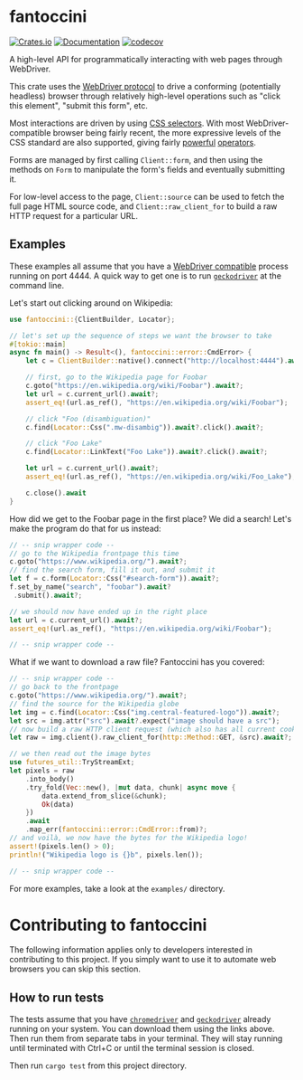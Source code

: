 # fantoccini

[![Crates.io](https://img.shields.io/crates/v/fantoccini.svg)](https://crates.io/crates/fantoccini)
[![Documentation](https://docs.rs/fantoccini/badge.svg)](https://docs.rs/fantoccini/)
[![codecov](https://codecov.io/gh/jonhoo/fantoccini/graph/badge.svg?token=NteBJ0F7Ok)](https://codecov.io/gh/jonhoo/fantoccini)

A high-level API for programmatically interacting with web pages through WebDriver.

This crate uses the [WebDriver protocol] to drive a conforming (potentially headless) browser
through relatively high-level operations such as "click this element", "submit this form", etc.

Most interactions are driven by using [CSS selectors]. With most WebDriver-compatible browser
being fairly recent, the more expressive levels of the CSS standard are also supported, giving
fairly [powerful] [operators].

Forms are managed by first calling `Client::form`, and then using the methods on `Form` to
manipulate the form's fields and eventually submitting it.

For low-level access to the page, `Client::source` can be used to fetch the full page HTML
source code, and `Client::raw_client_for` to build a raw HTTP request for a particular URL.

## Examples

These examples all assume that you have a [WebDriver compatible] process running on port 4444.
A quick way to get one is to run [`geckodriver`] at the command line.

Let's start out clicking around on Wikipedia:

```rust
use fantoccini::{ClientBuilder, Locator};

// let's set up the sequence of steps we want the browser to take
#[tokio::main]
async fn main() -> Result<(), fantoccini::error::CmdError> {
    let c = ClientBuilder::native().connect("http://localhost:4444").await.expect("failed to connect to WebDriver");

    // first, go to the Wikipedia page for Foobar
    c.goto("https://en.wikipedia.org/wiki/Foobar").await?;
    let url = c.current_url().await?;
    assert_eq!(url.as_ref(), "https://en.wikipedia.org/wiki/Foobar");

    // click "Foo (disambiguation)"
    c.find(Locator::Css(".mw-disambig")).await?.click().await?;

    // click "Foo Lake"
    c.find(Locator::LinkText("Foo Lake")).await?.click().await?;

    let url = c.current_url().await?;
    assert_eq!(url.as_ref(), "https://en.wikipedia.org/wiki/Foo_Lake");

    c.close().await
}
```

How did we get to the Foobar page in the first place? We did a search!
Let's make the program do that for us instead:

```rust
// -- snip wrapper code --
// go to the Wikipedia frontpage this time
c.goto("https://www.wikipedia.org/").await?;
// find the search form, fill it out, and submit it
let f = c.form(Locator::Css("#search-form")).await?;
f.set_by_name("search", "foobar").await?
 .submit().await?;

// we should now have ended up in the right place
let url = c.current_url().await?;
assert_eq!(url.as_ref(), "https://en.wikipedia.org/wiki/Foobar");

// -- snip wrapper code --
```

What if we want to download a raw file? Fantoccini has you covered:

```rust
// -- snip wrapper code --
// go back to the frontpage
c.goto("https://www.wikipedia.org/").await?;
// find the source for the Wikipedia globe
let img = c.find(Locator::Css("img.central-featured-logo")).await?;
let src = img.attr("src").await?.expect("image should have a src");
// now build a raw HTTP client request (which also has all current cookies)
let raw = img.client().raw_client_for(http::Method::GET, &src).await?;

// we then read out the image bytes
use futures_util::TryStreamExt;
let pixels = raw
    .into_body()
    .try_fold(Vec::new(), |mut data, chunk| async move {
        data.extend_from_slice(&chunk);
        Ok(data)
    })
    .await
    .map_err(fantoccini::error::CmdError::from)?;
// and voilà, we now have the bytes for the Wikipedia logo!
assert!(pixels.len() > 0);
println!("Wikipedia logo is {}b", pixels.len());

// -- snip wrapper code --
```

For more examples, take a look at the `examples/` directory.

# Contributing to fantoccini

The following information applies only to developers interested in contributing
to this project. If you simply want to use it to automate web browsers you can
skip this section.

## How to run tests

The tests assume that you have [`chromedriver`] and [`geckodriver`] already running on your system.
You can download them using the links above. Then run them from separate tabs in your terminal.
They will stay running until terminated with Ctrl+C or until the terminal session is closed.

Then run `cargo test` from this project directory.

[WebDriver protocol]: https://www.w3.org/TR/webdriver/
[CSS selectors]: https://developer.mozilla.org/en-US/docs/Web/CSS/CSS_Selectors
[powerful]: https://developer.mozilla.org/en-US/docs/Web/CSS/Pseudo-classes
[operators]: https://developer.mozilla.org/en-US/docs/Web/CSS/Attribute_selectors
[WebDriver compatible]: https://github.com/Fyrd/caniuse/issues/2757#issuecomment-304529217
[`geckodriver`]: https://github.com/mozilla/geckodriver
[`chromedriver`]: https://chromedriver.chromium.org/downloads
